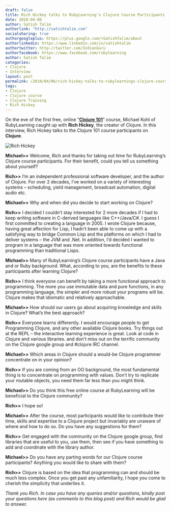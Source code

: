 ```yaml
---
draft: false
title: Rich Hickey talks to RubyLearning's Clojure Course Participants
date: 2010-04-06
author: Satish Talim
authorlink: "http://satishtalim.com"
socialsharing: true
authorgoogleplus: https://plus.google.com/+SatishTalim/about
authorlinkedin: https://www.linkedin.com/in/satishtalim
authortwitter: http://twitter.com/IndianGuru
authorfacebook: https://www.facebook.com/rubylearning
author: Satish Talim
categories:
- Clojure
- Interview
layout: post
permalink: /2010/04/06/rich-hickey-talks-to-rubylearnings-clojure-course-participants/
tags:
- Clojure
- Clojure course
- Clojure Training
- Rich Hickey
---
```

On the eve of the first free, online “**[Clojure
101](http://rubylearning.com/blog/2010/03/09/clojure-101-a-new-course/)**”
course, Michael Kohl of RubyLearning caught up with **Rich Hickey**, the
creator of Clojure. In this interview, Rich Hickey talks to the Clojure
101 course participants on **Clojure**.

![Rich
Hickey](http://rubylearning.com/images/RichHickey.jpg "Rich Hickey")

**Michael\>\>** Welcome, Rich and thanks for taking out time for
RubyLearning’s Clojure course participants. For their benefit, could you
tell us something about yourself?

**Rich\>\>** I’m an independent professional software developer, and the
author of Clojure. For over 2 decades, I’ve worked on a variety of
interesting systems – scheduling, yield management, broadcast
automation, digital audio etc.

**Michael\>\>** Why and when did you decide to start working on Clojure?

**Rich\>\>** I decided I couldn’t stay interested for 2 more decades if
I had to keep writing software in C-derived languages like C++/Java/C\#.
I guess I first committed to creating a language in 2005. I wrote
Clojure because, having great affection for Lisp, I hadn’t been able to
come up with a satisfying way to bridge Common Lisp and the platforms on
which I had to deliver systems – the JVM and .Net. In addition, I’d
decided I wanted to program in a language that was more oriented towards
functional programming than traditional Lisps.

**Michael\>\>** Many of RubyLearning’s Clojure course participants have
a Java and or Ruby background. What, according to you, are the benefits
to these participants after learning Clojure?

**Rich\>\>** I think everyone can benefit by taking a more functional
approach to programming. The more you use immutable data and pure
functions, in any programming language, the simpler and more robust your
programs will be. Clojure makes that idiomatic and relatively
approachable.

**Michael\>\>** How should our users go about acquiring knowledge and
skills in Clojure? What’s the best approach?

**Rich\>\>** Everyone learns differently. I would encourage people to
get Programming Clojure, and any other available Clojure books. Try
things out at the REPL – the interactive learning experience is great.
Look at code in Clojure and various libraries. and don’t miss out on the
terrific community on the Clojure google group and \#clojure IRC
channel.

**Michael\>\>** Which areas in Clojure should a would-be Clojure
programmer concentrate on in your opinion?

**Rich\>\>** If you are coming from an OO background, the most
fundamental thing is to concentrate on programming with values. Don’t
try to replicate your mutable objects, you need them far less than you
might think.

**Michael\>\>** Do you think this free online course at RubyLearning
will be beneficial to the Clojure community?

**Rich\>\>** I hope so!

**Michael\>\>** After the course, most participants would like to
contribute their time, skills and expertise to a Clojure project but
invariably are unaware of where and how to do so. Do you have any
suggestions for them?

**Rich\>\>** Get engaged with the community on the Clojure google group,
find libraries that are useful to you, use them, then see if you have
something to add and coordinate with the library author.

**Michael\>\>** Do you have any parting words for our Clojure course
participants? Anything you would like to share with them?

**Rich\>\>** Clojure is based on the idea that programming can and
should be much less complex. Once you get past any unfamiliarity, I hope
you come to cherish the simplicity that underlies it.

*Thank you Rich. In case you have any queries and/or questions, kindly
post your questions here (as comments to this blog post) and Rich would
be glad to answer.*
